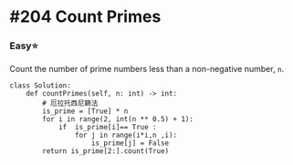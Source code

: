 # \#204 Count Primes

### Easy:star:

 Count the number of prime numbers less than a non-negative number, `n`.

```text
class Solution:
    def countPrimes(self, n: int) -> int:
        # 厄拉托西尼篩法
        is_prime = [True] * n
        for i in range(2, int(n ** 0.5) + 1):
            if  is_prime[i]== True :
                for j in range(i*i,n ,i):
                    is_prime[j] = False
        return is_prime[2:].count(True) 
```

